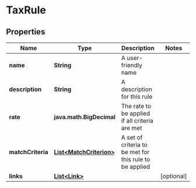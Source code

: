 

# TaxRule


## Properties

Name | Type | Description | Notes
------------ | ------------- | ------------- | -------------
**name** | **String** | A user-friendly name | 
**description** | **String** | A description for this rule | 
**rate** | **java.math.BigDecimal** | The rate to be applied if all criteria are met | 
**matchCriteria** | [**List&lt;MatchCriterion&gt;**](MatchCriterion.md) | A set of criteria to be met for this rule to be applied | 
**links** | [**List&lt;Link&gt;**](Link.md) |  |  [optional]



